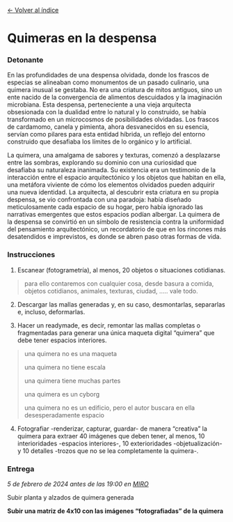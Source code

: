 [← Volver al índice](/semanas/README.md)

# Quimeras en la despensa

### **Detonante**

En las profundidades de una despensa olvidada, donde los frascos de especias se alineaban como monumentos de un pasado culinario, una quimera inusual se gestaba. No era una criatura de mitos antiguos, sino un ente nacido de la convergencia de alimentos descuidados y la imaginación microbiana. Esta despensa, perteneciente a una vieja arquitecta obsesionada con la dualidad entre lo natural y lo construido, se había transformado en un microcosmos de posibilidades olvidadas. Los frascos de cardamomo, canela y pimienta, ahora desvanecidos en su esencia, servían como pilares para esta entidad híbrida, un reflejo del entorno construido que desafiaba los límites de lo orgánico y lo artificial.

La quimera, una amalgama de sabores y texturas, comenzó a desplazarse entre las sombras, explorando su dominio con una curiosidad que desafiaba su naturaleza inanimada. Su existencia era un testimonio de la interacción entre el espacio arquitectónico y los objetos que habitan en ella, una metáfora viviente de cómo los elementos olvidados pueden adquirir una nueva identidad. La arquitecta, al descubrir esta criatura en su propia despensa, se vio confrontada con una paradoja: había diseñado meticulosamente cada espacio de su hogar, pero había ignorado las narrativas emergentes que estos espacios podían albergar. La quimera de la despensa se convirtió en un símbolo de resistencia contra la uniformidad del pensamiento arquitectónico, un recordatorio de que en los rincones más desatendidos e imprevistos, es donde se abren paso otras formas de vida.

### **Instrucciones**

1. Escanear (fotogrametría), al menos, 20 objetos o situaciones cotidianas.
> para ello contaremos con cualquier cosa, desde basura a comida, objetos cotidianos, animales, texturas, ciudad, ….. vale todo.

2. Descargar las mallas generadas y, en su caso, desmontarlas, separarlas e, incluso, deformarlas.

3. Hacer un readymade, es decir, remontar las mallas completas o fragmentadas para generar una única maqueta digital “quimera” que debe tener espacios interiores.
> una quimera no es una maqueta
> 
> una quimera no tiene escala
> 
> una quimera tiene muchas partes
> 
> una quimera es un cyborg
> 
> una quimera no es un edificio, pero el autor buscara en ella desesperadamente espacio

4. Fotografiar -renderizar, capturar, guardar- de manera “creativa” la quimera para extraer 40 imágenes que deben tener, al menos, 10 interioridades -espacios interiores-, 10 exterioridades -objetualización- y 10 detalles -trozos que no se lea completamente la quimera-.

### **Entrega**


*5 de febrero de 2024 antes de las 19:00 en [MIRO](https://miro.com/)*

Subir planta y alzados de quimera generada

**Subir una matriz de 4x10 con las imágenes “fotografiadas” de la quimera**

